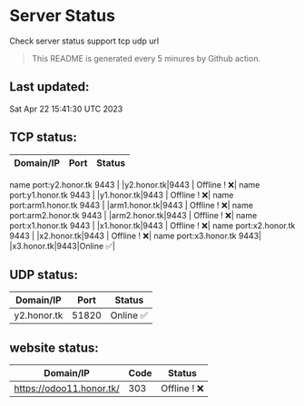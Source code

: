 # Server Status
Check server status support tcp udp url
> This README is generated every 5 minures by Github action.
## Last updated:
Sat Apr 22 15:41:30 UTC 2023
## TCP status: 
|Domain/IP|Port|**Status**|
|--|--|--|
name port:y2.honor.tk 9443|
|y2.honor.tk|9443| Offline ! :x:|
name port:y1.honor.tk 9443|
|y1.honor.tk|9443| Offline ! :x:|
name port:arm1.honor.tk 9443|
|arm1.honor.tk|9443| Offline ! :x:|
name port:arm2.honor.tk 9443|
|arm2.honor.tk|9443| Offline ! :x:|
name port:x1.honor.tk 9443|
|x1.honor.tk|9443| Offline ! :x:|
name port:x2.honor.tk 9443|
|x2.honor.tk|9443| Offline ! :x:|
name port:x3.honor.tk 9443|
|x3.honor.tk|9443|Online :white_check_mark:|
## UDP status: 
|Domain/IP|Port|**Status**|
|--|--|--|
|y2.honor.tk|51820|Online :white_check_mark:|
## website status: 
|Domain/IP|Code|**Status**|
|--|--|--|
|https://odoo11.honor.tk/|303| Offline ! :x:|
